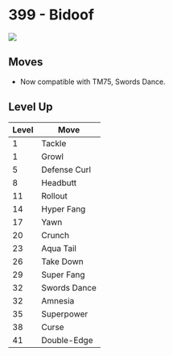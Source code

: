 # 399 - Bidoof
![][399]

## Moves

 - Now compatible with TM75, Swords Dance.

## Level Up

Level | Move
---   | ---
  1   | Tackle
  1   | Growl
  5   | Defense Curl
  8   | Headbutt
 11   | Rollout
 14   | Hyper Fang
 17   | Yawn
 20   | Crunch
 23   | Aqua Tail
 26   | Take Down
 29   | Super Fang
 32   | Swords Dance
 32   | Amnesia
 35   | Superpower
 38   | Curse
 41   | Double-Edge



[399]: /img/pokemon/399.png
